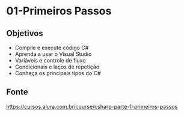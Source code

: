 # 01-Primeiros Passos

## Objetivos

* Compile e execute código C#
* Aprenda a usar o Visual Studio
* Variáveis e controle de fluxo
* Condicionais e laços de repetição
* Conheça os principais tipos do C#

## Fonte

<https://cursos.alura.com.br/course/csharp-parte-1-primeiros-passos>
